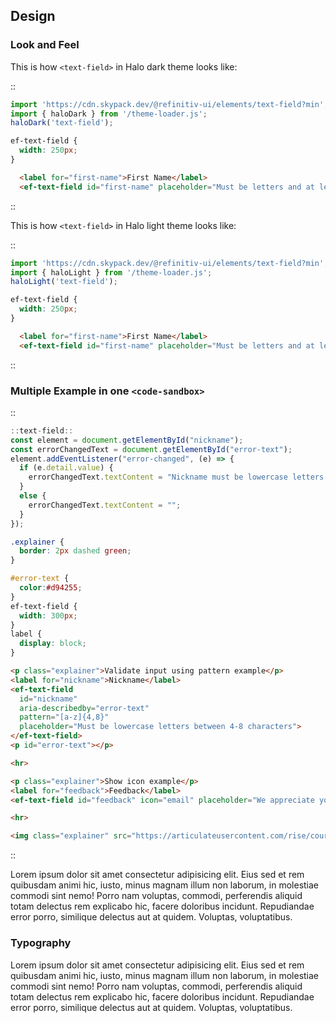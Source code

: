 <!--
type: template
name: text-field-design
-->

## Design

### Look and Feel

This is how `<text-field>` in Halo dark theme looks like:

::

```javascript
import 'https://cdn.skypack.dev/@refinitiv-ui/elements/text-field?min';
import { haloDark } from '/theme-loader.js';
haloDark('text-field');
```

```css
ef-text-field {
  width: 250px;
}
```

```html
  <label for="first-name">First Name</label>
  <ef-text-field id="first-name" placeholder="Must be letters and at least 5 characters"  pattern="[a-zA-Z]{5,}"></ef-text-field>
```

::

This is how `<text-field>` in Halo light theme looks like:

::

```javascript
import 'https://cdn.skypack.dev/@refinitiv-ui/elements/text-field?min';
import { haloLight } from '/theme-loader.js';
haloLight('text-field');
```

```css
ef-text-field {
  width: 250px;
}
```

```html
  <label for="first-name">First Name</label>
  <ef-text-field id="first-name" placeholder="Must be letters and at least 5 characters"  pattern="[a-zA-Z]{5,}"></ef-text-field>
```

::

### Multiple Example in one `<code-sandbox>`

::

```javascript
::text-field::
const element = document.getElementById("nickname");
const errorChangedText = document.getElementById("error-text");
element.addEventListener("error-changed", (e) => {
  if (e.detail.value) {
    errorChangedText.textContent = "Nickname must be lowercase letters between 4-8 characters.";
  }
  else {
    errorChangedText.textContent = "";
  }
});
```

```css
.explainer {
  border: 2px dashed green;
}

#error-text {
  color:#d94255;
}
ef-text-field {
  width: 300px;
}
label {
  display: block;
}
```

```html
<p class="explainer">Validate input using pattern example</p>
<label for="nickname">Nickname</label>
<ef-text-field
  id="nickname"
  aria-describedby="error-text"
  pattern="[a-z]{4,8}"
  placeholder="Must be lowercase letters between 4-8 characters">
</ef-text-field>
<p id="error-text"></p>

<hr>

<p class="explainer">Show icon example</p>
<label for="feedback">Feedback</label>
<ef-text-field id="feedback" icon="email" placeholder="We appreciate your feedback!"></ef-text-field>

<hr>

<img class="explainer" src="https://articulateusercontent.com/rise/courses/dlwkm37773iuEoCPFByqAqPBkD3NB-uS/w3jNXAy9TaHSPnbs.svg">
```

::

Lorem ipsum dolor sit amet consectetur adipisicing elit. Eius sed et rem quibusdam animi hic, iusto, minus magnam illum non laborum, in molestiae commodi sint nemo! Porro nam voluptas, commodi, perferendis aliquid totam delectus rem explicabo hic, facere doloribus incidunt. Repudiandae error porro, similique delectus aut at quidem. Voluptas, voluptatibus.

### Typography

Lorem ipsum dolor sit amet consectetur adipisicing elit. Eius sed et rem quibusdam animi hic, iusto, minus magnam illum non laborum, in molestiae commodi sint nemo! Porro nam voluptas, commodi, perferendis aliquid totam delectus rem explicabo hic, facere doloribus incidunt. Repudiandae error porro, similique delectus aut at quidem. Voluptas, voluptatibus.